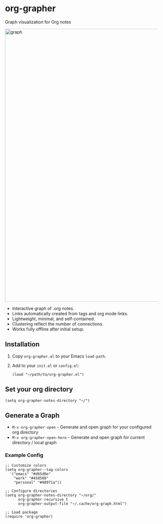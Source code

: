 # org-grapher
Graph visualization for Org notes

<img width="1826" height="897" alt="graph" src="https://github.com/user-attachments/assets/14613469-d0d8-4001-b67c-d8fd223395ee" />

- Interactive graph of .org notes.
- Links automatically created from tags and org mode links.
- Lightweight, minimal, and self-contained.
- Clustering reflect the number of connections.
- Works fully offline after initial setup.

## Installation

1. Copy `org-grapher.el` to your Emacs `load-path`.  
2. Add to your `init.el` or `config.el`:

   ```elisp
   (load "~/path/to/org-grapher.el")

## Set your org directory 

```(setq org-grapher-notes-directory "~/") ```

## Generate a Graph

- `M-x org-grapher-open` - Generate and open graph for your configured org directory
- `M-x org-grapher-open-here` - Generate and open graph for current directory / local graph

### Example Config
```elisp
;; Customize colors
(setq org-grapher--tag-colors
  '("emacs" "#d65d0e"
    "work" "#458588"
    "personal" "#98971a"))

;; Configure directories
(setq org-grapher-notes-directory "~/org/"
      org-grapher-recursive t
      org-grapher-output-file "~/.cache/org-graph.html")

;; Load package
(require 'org-grapher)

